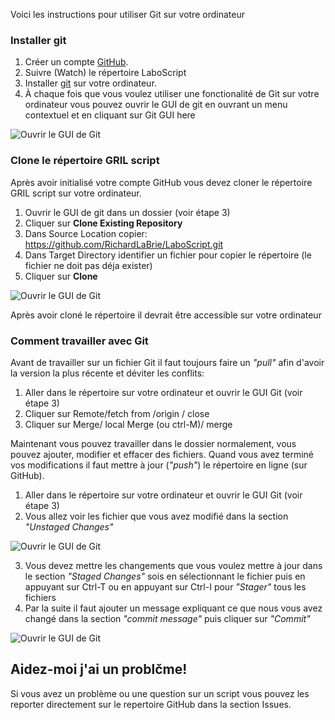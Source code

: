 Voici les instructions pour utiliser Git sur votre ordinateur

### Installer git

1. Créer un compte [GitHub](www.github.com). 
2. Suivre (Watch) le répertoire LaboScript
2. Installer [git](https://git-scm.com/) sur votre ordinateur.
3. À chaque fois que vous voulez utiliser une fonctionalité de Git sur votre ordinateur vous pouvez ouvrir le GUI de git en ouvrant un menu contextuel et en cliquant sur Git GUI here

![Ouvrir le GUI de Git](https://github.com/RichardLaBrie/LaboScript/blob/master/Images/Inst1.png)

### Clone le répertoire GRIL script 
Après avoir initialisé votre compte GitHub vous devez cloner le répertoire GRIL script sur votre ordinateur. 

1. Ouvrir le GUI de git dans un dossier (voir étape 3) 
2. Cliquer sur **Clone Existing Repository** 
3. Dans Source Location copier: https://github.com/RichardLaBrie/LaboScript.git
4. Dans Target Directory identifier un fichier pour copier le répertoire (le fichier ne doit pas déja exister)
5. Cliquer sur **Clone**

![Ouvrir le GUI de Git](https://github.com/RichardLaBrie/LaboScript/blob/master/Images/Inst2.png)


Après avoir cloné le répertoire il devrait être accessible sur votre ordinateur

### Comment travailler avec Git

Avant de travailler sur un fichier Git il faut toujours faire un *"pull"* afin d'avoir la version la plus récente et déviter les conflits:

1. Aller dans le répertoire sur votre ordinateur et ouvrir le GUI Git (voir étape 3)
2. Cliquer sur Remote/fetch from /origin / close
2. Cliquer sur Merge/ local Merge (ou ctrl-M)/ merge

Maintenant vous pouvez travailler dans le dossier normalement, vous pouvez ajouter, modifier et effacer des fichiers. Quand vous avez terminé vos modifications il faut mettre à jour (*"push"*) le répertoire en ligne (sur GitHub). 

1. Aller dans le répertoire sur votre ordinateur et ouvrir le GUI Git (voir étape 3)
2. Vous allez voir les fichier que vous avez modifié dans la section *"Unstaged Changes"*

![Ouvrir le GUI de Git](https://github.com/RichardLaBrie/LaboScript/blob/master/Images/Inst3.1.png)


3. Vous devez mettre les changements que vous voulez mettre à jour dans le section *"Staged Changes"* sois en sélectionnant le fichier puis en appuyant sur Ctrl-T ou en appuyant sur Ctrl-I pour *"Stager"* tous les fichiers
4. Par la suite il faut ajouter un message expliquant ce que nous vous avez changé dans la section *"commit message"* puis cliquer sur *"Commit"* 

![Ouvrir le GUI de Git](https://github.com/RichardLaBrie/LaboScript/blob/master/Images/Inst3.png)

## Aidez-moi j'ai un problčme!

Si vous avez un problème ou une question sur un script vous pouvez les reporter directement sur le repertoire GitHub dans la section Issues.


